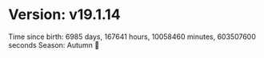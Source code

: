 # Version: v19.1.14
Time since birth: 6985 days, 167641 hours, 10058460 minutes, 603507600 seconds
Season: Autumn 🍁
